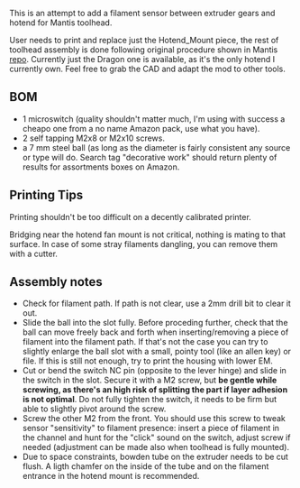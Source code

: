 This is an attempt to add a filament sensor between extruder gears and hotend for Mantis toolhead.

User needs to print and replace just the Hotend_Mount piece, the rest of toolhead assembly is done following original procedure shown in Mantis [repo](https://github.com/mandryd/VoronUsers/tree/master/printer_mods/Long/Mantis_Dual_5015).
Currently just the Dragon one is available, as it's the only hotend I currently own. Feel free to grab the CAD and adapt the mod to other tools.

## BOM
- 1 microswitch (quality shouldn't matter much, I'm using with success a cheapo one from a no name Amazon pack, use what you have).
- 2 self tapping M2x8 or M2x10 screws. 
- a 7 mm steel ball (as long as the diameter is fairly consistent any source or type will do. Search tag "decorative work" should return plenty of results for assortments boxes on Amazon.

## Printing Tips
Printing shouldn't be too difficult on a decently calibrated printer. 

Bridging near the hotend fan mount is not critical, nothing is mating to that surface. In case of some stray filaments dangling, you can remove them with a cutter.

## Assembly notes
- Check for filament path. If path is not clear, use a 2mm drill bit to clear it out.
- Slide the ball into the slot fully. Before proceding further, check that the ball can move freely back and forth when inserting/removing a piece of filament into the filament path.
If that's not the case you can try to slightly enlarge the ball slot with a small, pointy tool (like an allen key) or file.
If this is still not enough, try to print the housing with lower EM.
- Cut or bend the switch NC pin (opposite to the lever hinge) and slide in the switch in the slot. Secure it with a M2 screw, but **be gentle while screwing, as there's an high risk of splitting the part if layer adhesion is not optimal**. 
Do not fully tighten the switch, it needs to be firm but able to slightly pivot around the screw.
- Screw the other M2 from the front. 
You should use this screw to tweak sensor "sensitivity" to filament presence: insert a piece of filament in the channel and hunt for the "click" sound on the switch, adjust screw if needed (adjustment can be made also when toolhead is fully mounted).
- Due to space constraints, bowden tube on the extruder needs to be cut flush. A ligth chamfer on the inside of the tube and on the filament entrance in the hotend mount is recommended.
